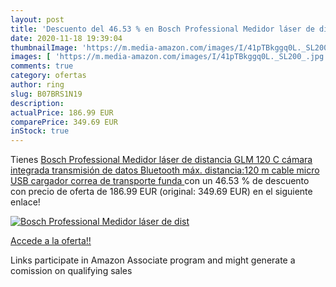 ```yaml
---
layout: post
title: 'Descuento del 46.53 % en Bosch Professional Medidor láser de dist'
date: 2020-11-18 19:39:04
thumbnailImage: 'https://m.media-amazon.com/images/I/41pTBkggq0L._SL200_.jpg'
images: [ 'https://m.media-amazon.com/images/I/41pTBkggq0L._SL200_.jpg' ]
comments: true
category: ofertas
author: ring
slug: B07BRS1N19
description:
actualPrice: 186.99 EUR
comparePrice: 349.69 EUR
inStock: true
---
```


Tienes [Bosch Professional Medidor láser de distancia GLM 120 C  cámara integrada  transmisión de datos Bluetooth  máx. distancia:120 m  cable micro USB  cargador  correa de transporte  funda ](https://www.amazon.es/dp/B07BRS1N19/?tag=tolees-21) con un 46.53 % de descuento con precio de oferta de 186.99 EUR (original: 349.69 EUR) en el siguiente enlace!

[![Bosch Professional Medidor láser de dist](https://m.media-amazon.com/images/I/41pTBkggq0L._SL200_.jpg)](https://www.amazon.es/dp/B07BRS1N19/?tag=tolees-21)

[Accede a la oferta!!](https://www.amazon.es/dp/B07BRS1N19/?tag=tolees-21)

Links participate in Amazon Associate program and might generate a comission on qualifying sales


